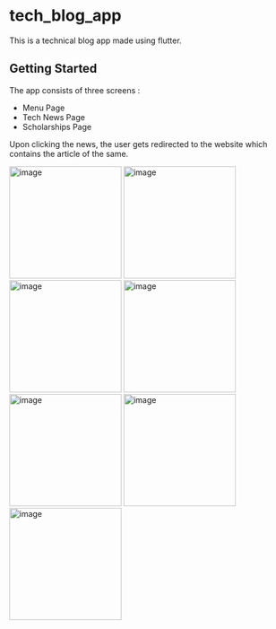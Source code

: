 # tech_blog_app

This is a technical blog app made using flutter.

## Getting Started

The app consists of three screens :
- Menu Page
- Tech News Page
- Scholarships Page

Upon clicking the news, the user gets redirected to the website which contains the article of the same.

<img src="https://user-images.githubusercontent.com/83121957/137029499-b009bfd4-bb88-427b-a2bf-353875854eff.png" alt="image" style="width:200px;"/>
<img src="https://user-images.githubusercontent.com/83121957/137029728-af9d3038-7885-45b3-82fd-15e6dd5435ae.png" alt="image" style="width:200px;"/>
<img src="https://user-images.githubusercontent.com/83121957/137029758-760e589c-fb86-4e70-9c7e-7a251f7acb90.png" alt="image" style="width:200px;"/>
<img src="https://user-images.githubusercontent.com/83121957/137029784-e4e4da6e-c0ba-4ef4-8f4d-0eb80a0b41dc.png" alt="image" style="width:200px;"/>
<img src="https://user-images.githubusercontent.com/83121957/137029798-d999940f-6e85-42f0-ac4a-6e937257ce45.png" alt="image" style="width:200px;"/>
<img src="https://user-images.githubusercontent.com/83121957/137029815-7feadac9-84f3-46f3-8179-dcad959e93cf.png" alt="image" style="width:200px;"/>
<img src="https://user-images.githubusercontent.com/83121957/137029847-a16dfdc2-957e-4870-a5dc-d9bc9d6eacb9.png" alt="image" style="width:200px;"/>

